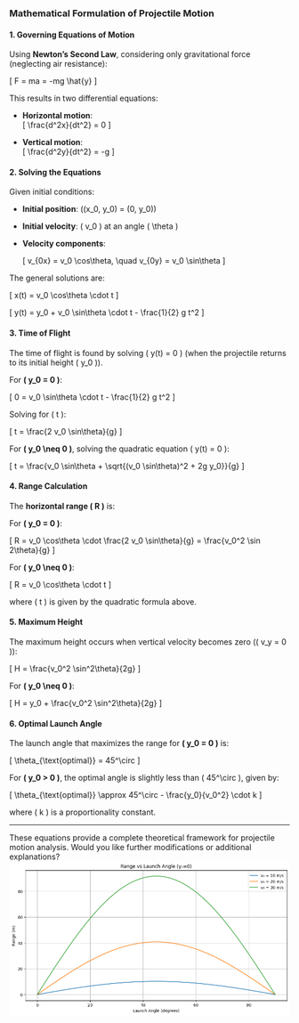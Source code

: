 ### **Mathematical Formulation of Projectile Motion**

#### **1. Governing Equations of Motion**  
Using **Newton’s Second Law**, considering only gravitational force (neglecting air resistance):

\[
F = ma = -mg \hat{y}
\]

This results in two differential equations:

- **Horizontal motion**:  
  \[
  \frac{d^2x}{dt^2} = 0
  \]

- **Vertical motion**:  
  \[
  \frac{d^2y}{dt^2} = -g
  \]

#### **2. Solving the Equations**  
Given initial conditions:  

- **Initial position**: \((x_0, y_0) = (0, y_0)\)  
- **Initial velocity**: \( v_0 \) at an angle \( \theta \)  
- **Velocity components**:  

  \[
  v_{0x} = v_0 \cos\theta, \quad v_{0y} = v_0 \sin\theta
  \]

The general solutions are:

\[
x(t) = v_0 \cos\theta \cdot t
\]

\[
y(t) = y_0 + v_0 \sin\theta \cdot t - \frac{1}{2} g t^2
\]

#### **3. Time of Flight**  
The time of flight is found by solving \( y(t) = 0 \) (when the projectile returns to its initial height \( y_0 \)).

For **\( y_0 = 0 \)**:

\[
0 = v_0 \sin\theta \cdot t - \frac{1}{2} g t^2
\]

Solving for \( t \):

\[
t = \frac{2 v_0 \sin\theta}{g}
\]

For **\( y_0 \neq 0 \)**, solving the quadratic equation \( y(t) = 0 \):

\[
t = \frac{v_0 \sin\theta + \sqrt{(v_0 \sin\theta)^2 + 2g y_0}}{g}
\]

#### **4. Range Calculation**  
The **horizontal range \( R \)** is:

For **\( y_0 = 0 \)**:

\[
R = v_0 \cos\theta \cdot \frac{2 v_0 \sin\theta}{g} = \frac{v_0^2 \sin 2\theta}{g}
\]

For **\( y_0 \neq 0 \)**:

\[
R = v_0 \cos\theta \cdot t
\]

where \( t \) is given by the quadratic formula above.

#### **5. Maximum Height**  
The maximum height occurs when vertical velocity becomes zero (\( v_y = 0 \)):

\[
H = \frac{v_0^2 \sin^2\theta}{2g}
\]

For **\( y_0 \neq 0 \)**:

\[
H = y_0 + \frac{v_0^2 \sin^2\theta}{2g}
\]

#### **6. Optimal Launch Angle**  
The launch angle that maximizes the range for **\( y_0 = 0 \)** is:

\[
\theta_{\text{optimal}} = 45^\circ
\]

For **\( y_0 > 0 \)**, the optimal angle is slightly less than \( 45^\circ \), given by:

\[
\theta_{\text{optimal}} \approx 45^\circ - \frac{y_0}{v_0^2} \cdot k
\]

where \( k \) is a proportionality constant.

---

These equations provide a complete theoretical framework for projectile motion analysis. Would you like further modifications or additional explanations?
![alt text](image.png)